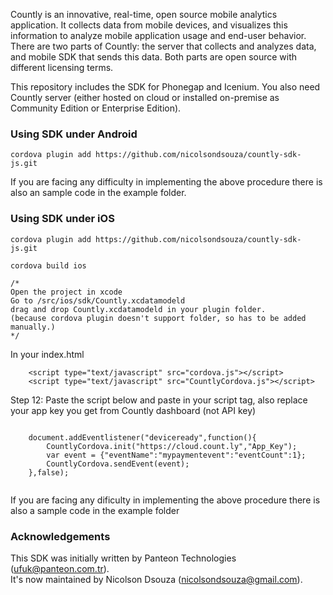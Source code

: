 Countly is an innovative, real-time, open source mobile analytics application. It collects data from mobile devices, and visualizes this information to analyze mobile application usage and end-user behavior. There are two parts of Countly: the server that collects and analyzes data, and mobile SDK that sends this data. Both parts are open source with different licensing terms.

This repository includes the SDK for Phonegap and Icenium. You also need Countly server (either hosted on cloud or installed on-premise as Community Edition or Enterprise Edition).

### Using SDK under Android

```
cordova plugin add https://github.com/nicolsondsouza/countly-sdk-js.git
```



If you are facing any difficulty in implementing the above procedure there is also an sample code in the example folder.

### Using SDK under iOS


```
cordova plugin add https://github.com/nicolsondsouza/countly-sdk-js.git

cordova build ios

/*
Open the project in xcode
Go to /src/ios/sdk/Countly.xcdatamodeld 
drag and drop Countly.xcdatamodeld in your plugin folder.
(because cordova plugin doesn't support folder, so has to be added manually.)
*/
```



In your index.html

```
    <script type="text/javascript" src="cordova.js"></script>
    <script type="text/javascript" src="CountlyCordova.js"></script>
```

Step 12: Paste the script below and paste in your script tag, also replace your app key you get from Countly dashboard (not API key)


```

    document.addEventlistener("deviceready",function(){
        CountlyCordova.init("https://cloud.count.ly","App_Key");
        var event = {"eventName":"mypaymentevent":"eventCount":1};
        CountlyCordova.sendEvent(event);
    },false);
    
```

If you are facing any dificulty in implementing the above procedure there is also a sample code in the example folder


### Acknowledgements 

This SDK was initially written by Panteon Technologies (ufuk@panteon.com.tr).<br>
It's now maintained by Nicolson Dsouza (nicolsondsouza@gmail.com).
